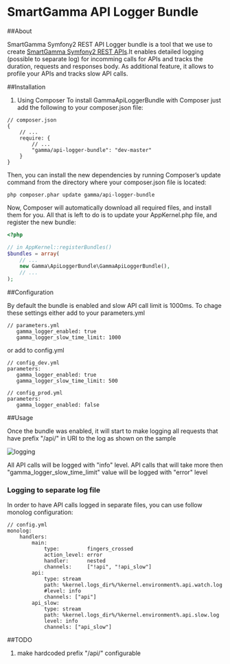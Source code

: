 # SmartGamma API Logger Bundle

##About

SmartGamma Symfony2 REST API Logger bundle is a tool that we use to create [SmartGamma Symfony2 REST APIs](http://smart-gamma.com/).It enables detailed logging (possible to separate log) for incomming calls for APIs and tracks the duration, requests and responses body. As additional feature, it allows to profile your APIs and tracks slow API calls.

##Installation

1. Using Composer
To install GammaApiLoggerBundle with Composer just add the following to your composer.json file:

```
// composer.json
{
    // ...
    require: {
        // ...
        "gamma/api-logger-bundle": "dev-master"
    }
}
```

Then, you can install the new dependencies by running Composer’s update command from the directory where your composer.json file is located:

```
php composer.phar update gamma/api-logger-bundle
```

Now, Composer will automatically download all required files, and install them for you. All that is left to do is to update your AppKernel.php file, and register the new bundle:

```php
<?php

// in AppKernel::registerBundles()
$bundles = array(
    // ...
    new Gamma\ApiLoggerBundle\GammaApiLoggerBundle(),
    // ...
);
```

##Configuration

By default the bundle is enabled and slow API call limit is 1000ms. To chage these settings either add to your parameters.yml
```
// parameters.yml
   gamma_logger_enabled: true
   gamma_logger_slow_time_limit: 1000
```  
or add to config.yml
```
// config_dev.yml
parameters:
   gamma_logger_enabled: true
   gamma_logger_slow_time_limit: 500
```

```
// config_prod.yml
parameters:
   gamma_logger_enabled: false
```

##Usage

Once the bundle was enabled, it will start to make logging all requests that have prefix "/api/" in URI to the log as shown on the sample

![logging]

All API calls will be logged with "info" level.
API calls that will take more then "gamma_logger_slow_time_limit" value will be logged with "error" level  

### Logging to separate log file

In order to have API calls logged in separate files, you can use follow monolog configuration:
```
// config.yml
monolog:
    handlers:
        main:
            type:         fingers_crossed
            action_level: error
            handler:      nested
            channels:     ["!api", "!api_slow"]
        api:
            type: stream
            path: %kernel.logs_dir%/%kernel.environment%.api.watch.log
            #level: info
            channels: ["api"]
        api_slow:
            type: stream
            path: %kernel.logs_dir%/%kernel.environment%.api.slow.log
            level: info
            channels: ["api_slow"]
```

##TODO

1. make hardcoded prefix "/api/" configurable 

[logging]: http://smart-gamma.com/files/2016-07/smart-gamma-logger-api-log.png

